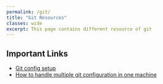 ```yaml
---
permalink: /git/
title: "Git Resources"
classes: wide
excerpt: This page contains different resource of git
---
```


## Important Links
- [Git config setup](https://git-scm.com/book/en/v2/Getting-Started-First-Time-Git-Setup)
- [How to handle multiple git configuration in one machine](https://www.freecodecamp.org/news/how-to-handle-multiple-git-configurations-in-one-machine)
